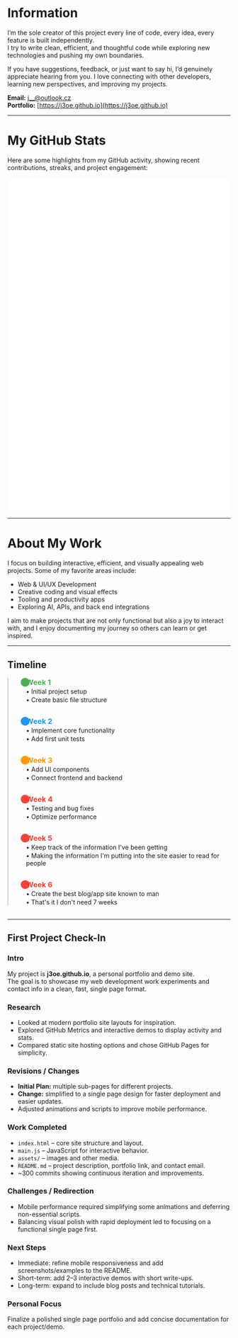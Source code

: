 # Information

I’m the sole creator of this project every line of code, every idea, every feature is built independently.  
I try to write clean, efficient, and thoughtful code while exploring new technologies and pushing my own boundaries.  

If you have suggestions, feedback, or just want to say hi, I’d genuinely appreciate hearing from you. I love connecting with other developers, learning new perspectives, and improving my projects.

**Email:** [j__@outlook.cz](mailto:j__@outlook.cz)  
**Portfolio:** [https://j3oe.github.io](https://j3oe.github.io)  

---

# My GitHub Stats

Here are some highlights from my GitHub activity, showing recent contributions, streaks, and project engagement:  

![Metrics](https://raw.githubusercontent.com/j3oe/j3oe.github.io/main/metrics.terminal.svg)

---

# About My Work

I focus on building interactive, efficient, and visually appealing web projects. Some of my favorite areas include:

- Web & UI/UX Development  
- Creative coding and visual effects  
- Tooling and productivity apps  
- Exploring AI, APIs, and back end integrations  

I aim to make projects that are not only functional but also a joy to interact with, and I enjoy documenting my journey so others can learn or get inspired.

---

## Timeline

<div style="position: relative; padding-left: 40px; border-left: 2px solid #ccc;">

<!-- Week 1 -->
<div style="position: relative; margin-bottom: 30px;">
  <div style="position: absolute; left: -12px; top: 0; width: 20px; height: 20px; background: #4CAF50; border-radius: 50%;"></div>
  <h3 style="margin: 0; color: #4CAF50;">Week 1</h3>
  <p style="margin: 2px 0;">• Initial project setup</p>
  <p style="margin: 2px 0;">• Create basic file structure</p>
</div>

<!-- Week 2 -->
<div style="position: relative; margin-bottom: 30px;">
  <div style="position: absolute; left: -12px; top: 0; width: 20px; height: 20px; background: #2196F3; border-radius: 50%;"></div>
  <h3 style="margin: 0; color: #2196F3;">Week 2</h3>
  <p style="margin: 2px 0;">• Implement core functionality</p>
  <p style="margin: 2px 0;">• Add first unit tests</p>
</div>

<!-- Week 3 -->
<div style="position: relative; margin-bottom: 30px;">
  <div style="position: absolute; left: -12px; top: 0; width: 20px; height: 20px; background: #FF9800; border-radius: 50%;"></div>
  <h3 style="margin: 0; color: #FF9800;">Week 3</h3>
  <p style="margin: 2px 0;">• Add UI components</p>
  <p style="margin: 2px 0;">• Connect frontend and backend</p>
</div>

<!-- Week 4 -->
<div style="position: relative; margin-bottom: 30px;">
  <div style="position: absolute; left: -12px; top: 0; width: 20px; height: 20px; background: #f44336; border-radius: 50%;"></div>
  <h3 style="margin: 0; color: #f44336;">Week 4</h3>
  <p style="margin: 2px 0;">• Testing and bug fixes</p>
  <p style="margin: 2px 0;">• Optimize performance</p>
</div>

<!-- Week 5 -->
<div style="position: relative; margin-bottom: 30px;">
  <div style="position: absolute; left: -12px; top: 0; width: 20px; height: 20px; background: #f44336; border-radius: 50%;"></div>
  <h3 style="margin: 0; color: #f44336;">Week 5</h3>
  <p style="margin: 2px 0;">• Keep track of the information I've been getting</p>
  <p style="margin: 2px 0;">• Making the information I'm putting into the site easier to read for people</p>
</div>

<!-- Week 6 -->
<div style="position: relative; margin-bottom: 30px;">
  <div style="position: absolute; left: -12px; top: 0; width: 20px; height: 20px; background: #f44336; border-radius: 50%;"></div>
  <h3 style="margin: 0; color: #f44336;">Week 6</h3>
  <p style="margin: 2px 0;">• Create the best blog/app site known to man</p>
  <p style="margin: 2px 0;">• That's it I don't need 7 weeks</p>
</div>

</div>

---

## First Project Check-In

### Intro
My project is **j3oe.github.io**, a personal portfolio and demo site.  
The goal is to showcase my web development work experiments and contact info in a clean, fast, single page format.

### Research
- Looked at modern portfolio site layouts for inspiration.  
- Explored GitHub Metrics and interactive demos to display activity and stats.  
- Compared static site hosting options and chose GitHub Pages for simplicity.

### Revisions / Changes
- **Initial Plan:** multiple sub-pages for different projects.  
- **Change:** simplified to a single page design for faster deployment and easier updates.  
- Adjusted animations and scripts to improve mobile performance.

### Work Completed
- `index.html` – core site structure and layout.  
- `main.js` – JavaScript for interactive behavior.  
- `assets/` – images and other media.  
- `README.md` – project description, portfolio link, and contact email.  
- ~300 commits showing continuous iteration and improvements.

### Challenges / Redirection
- Mobile performance required simplifying some animations and deferring non-essential scripts.  
- Balancing visual polish with rapid deployment led to focusing on a functional single page first.

### Next Steps
- Immediate: refine mobile responsiveness and add screenshots/examples to the README.  
- Short-term: add 2–3 interactive demos with short write-ups.  
- Long-term: expand to include blog posts and technical tutorials.

### Personal Focus
Finalize a polished single page portfolio and add concise documentation for each project/demo.
